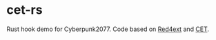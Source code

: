 # cet-rs

Rust hook demo for Cyberpunk2077.
Code based on [Red4ext](https://github.com/WopsS/RED4ext.SDK) and [CET](https://github.com/yamashi/CyberEngineTweaks).
